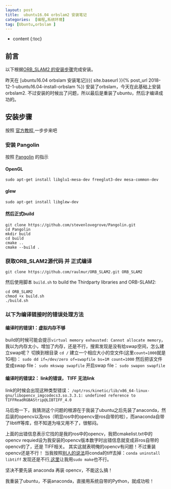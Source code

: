 ```yaml
---
layout: post
title:  ubuntu16.04 orbslam2 安装笔记
categories:  [编程,系统环境]
tag: [Ubuntu,orbslam ]
---
```


* content
{:toc}

## 前言

以下根据[ORB_SLAM2 的安装步骤](https://github.com/raulmur/ORB_SLAM2)完成安装。

昨天在 [ubuntu16.04 orbslam 安装笔记]({{ site.baseurl }}{% post_url 2018-12-1-ubuntu16.04-install-orbslam %}) 安装了orbslam，今天在此基础上安装orbslam2.
不过安装的时候出了问题，所以最后是重装了ubuntu，然后才编译成功的。

## 安装步骤
按照 [官方教程](https://github.com/raulmur/ORB_SLAM2),一步步来吧

### 安装 Pangolin
按照 [Pangolin](https://github.com/stevenlovegrove/Pangolin) 的指示
#### OpenGL
`sudo apt-get install libglu1-mesa-dev freeglut3-dev mesa-common-dev`
#### glew
`sudo apt-get install libglew-dev`
#### 然后正式build
```
git clone https://github.com/stevenlovegrove/Pangolin.git
cd Pangolin
mkdir build
cd build
cmake ..
cmake --build .
```


### 获取ORB_SLAM2源代码 并 正式编译
`git clone https://github.com/raulmur/ORB_SLAM2.git ORB_SLAM2`

然后使用脚本 `build.sh` to build the Thirdparty libraries and ORB-SLAM2:
```
cd ORB_SLAM2
chmod +x build.sh
./build.sh
```

### 以下为编译链接时的错误处理方法
#### 编译时的错误1：虚拟内存不够
build的时候可能会提示`virtual memory exhausted: Cannot allocate memory`，我以为内存太小，增加了内存，还是不行，搜索发现是没有给swap空间，怎么建立swap呢？
切换到根目录
`cd /`
建立一个相应大小的空文件(这里`count=1000`就是1G啦)：
`sudo dd if=/dev/zero of=swapfile bs=1M count=1000`
然后把该文件变成swap file：
`sudo mkswap swapfile`
开启swap file：
`sudo swapon swapfile`
#### 编译时的错误2： link的错误， TIFF 无法link
link的时候会出现这种类型错误：
`/opt/ros/kinetic/lib/x86_64-linux-gnu/libopencv_imgcodecs3.so.3.3.1: undefined reference to TIFFReadRGBAStrip@LIBTIFF_4.0`

马后炮一下，我猜测这个问题的根源在于我装了ubuntu之后先装了anaconda，然后装的opencv以及ros（明显ros中的opencv是ros自带的啦），而anaconda自带了libtiff等库，但不知道为啥又用不了，很郁闷。

上面的出错信息表示它找的是我的ros中的opencv，我把cmakelist.txt中的opencv requied设为我安装的opencv版本数字时出错信息就变成非ros自带的opencv的了，还是 TIFF相关。
其实这就表明俺的opencv有问题！不过重装opencv还是不行！
当我按照[别人的说法](https://qiita.com/akihiroaritoshi/items/65e944d93a64db11010f)将conda的tiff去掉：`conda uninstall libtiff` 发现还是不行,[这里](http://www.voidcn.com/article/p-nqrxzxjx-ta.html)让我用`sudo make`也不行。

坚决不要先装 anaconda 再装 opencv，不能这么搞！

我重装了ubuntu，不装anaconda，直接用系统自带的Python，就成功啦！
